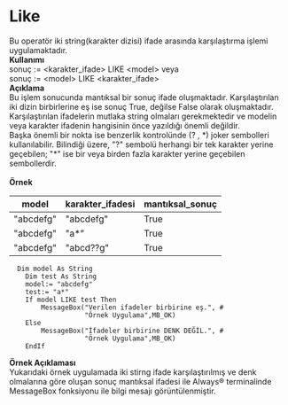 # Like

Bu operatör iki string(karakter dizisi) ifade arasında karşılaştırma işlemi uygulamaktadır.\
**Kullanımı**\
sonuç := \<karakter\_ifade> LIKE \<model> veya\
sonuç := \<model> LIKE \<karakter\_ifade>\
**Açıklama**\
Bu işlem sonucunda mantıksal bir sonuç ifade oluşmaktadır. Karşılaştırılan iki dizin birbirlerine eş ise sonuç True, değilse False olarak oluşmaktadır.\
Karşılaştırılan ifadelerin mutlaka string olmaları gerekmektedir ve modelin veya karakter ifadenin hangisinin önce yazıldığı önemli değildir.\
Başka önemli bir nokta ise benzerlik kontrolünde (? , \*) joker sembolleri kullanılabilir. Bilindiği üzere, "?" sembolü herhangi bir tek karakter yerine geçebilen; "\*" ise bir veya birden fazla karakter yerine geçebilen sembollerdir.\
\
**Örnek**

| model     | karakter\_ifadesi | mantıksal\_sonuç |
| --------- | ----------------- | ---------------- |
| "abcdefg" | "abcdefg"         | True             |
| "abcdefg" | "a\*"             | True             |
| "abcdefg" | "abcd??g"         | True             |

```
  Dim model As String
	Dim test As String
	model:= "abcdefg"
	test:= "a*"
	If model LIKE test Then
		MessageBox("Verilen ifadeler birbirine eş.", #
                   "Örnek Uygulama",MB_OK)
	Else
		MessageBox("İfadeler birbirine DENK DEĞİL.", #
                   "Örnek Uygulama",MB_OK)
	EndIf
```

**Örnek Açıklaması**\
Yukarıdaki örnek uygulamada iki stirng ifade karşılaştırılmış ve denk olmalarına göre oluşan sonuç mantıksal ifadesi ile Always® terminalinde MessageBox fonksiyonu ile bilgi mesajı görüntülenmiştir.
